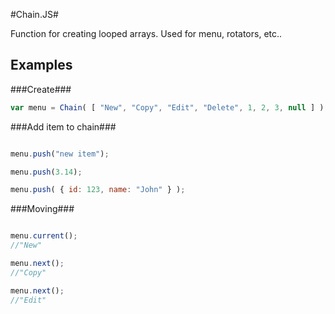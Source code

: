 #Chain.JS#

Function for creating looped arrays. Used for menu, rotators, etc..

## Examples ##

###Create###
```javascript
var menu = Chain( [ "New", "Copy", "Edit", "Delete", 1, 2, 3, null ] );
``` 

###Add item to chain###

```javascript

menu.push("new item");

menu.push(3.14);

menu.push( { id: 123, name: "John" } );

```

###Moving###

```javascript

menu.current();
//"New"

menu.next();
//"Copy"

menu.next();
//"Edit"

```